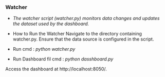 ### Watcher
- *The watcher script (watcher.py) monitors data changes and updates the dataset used by the dashboard.*

- How to Run the Watcher
Navigate to the directory containing watcher.py.
Ensure that the data source is configured in the script.
- Run cmd : *python watcher.py*
- Run Dashboard fil cmd :  *python dasshboard.py*

Access the dashboard at http://localhost:8050/.
